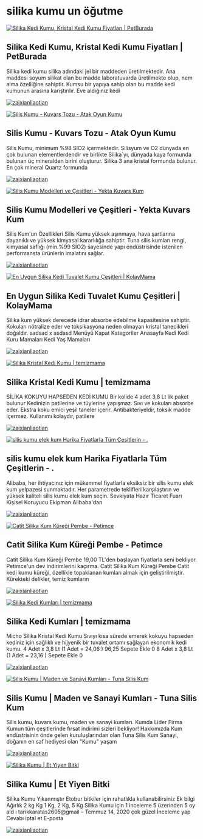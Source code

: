 # silika kumu un öğutme
<a href="https://mnn.zoosnet.net/LR/Chatpre.aspx?id=MNN94995150&p=https://topgrinding.com/" target="_blank">![Silika Kedi Kumu, Kristal Kedi Kumu Fiyatları | PetBurada](https://github.com/technlg/images/blob/main/51.jpg)</a>
## Silika Kedi Kumu, Kristal Kedi Kumu Fiyatları | PetBurada
Silika kedi kumu silika adındaki jel bir maddeden üretilmektedir. Ana maddesi soyum silikat olan bu madde laboratuvarda üretilmekte olup, nem alma özelliğine sahiptir. Kumsu bir yapıya sahip olan bu madde kedi kumunun arasına karıştırılır. Eve aldığınız kedi 
<a href="https://mnn.zoosnet.net/LR/Chatpre.aspx?id=MNN94995150&p=https://topgrinding.com/" target="_blank"><img src="https://github.com/technlg/images/raw/main/chat11.jpg" alt="zaixianliaotian"/></a><a href="//whatsapp.shibangsoft.com/WhatsApp.php" ><img src="https://github.com/technlg/images/raw/main/chat11.png" alt=""></a>
<a href="https://mnn.zoosnet.net/LR/Chatpre.aspx?id=MNN94995150&p=https://topgrinding.com/" target="_blank">![Silis Kumu - Kuvars Tozu - Atak Oyun Kumu](https://github.com/technlg/images/blob/main/9.jpg)</a>
## Silis Kumu - Kuvars Tozu - Atak Oyun Kumu
Silis Kumu, minimum %98 SIO2 içermektedir. Silisyum ve O2 dünyada en çok bulunan elementlerdendir ve birlikte Silika`yı, dünyada kaya formunda bulunan üç mineralden birini oluşturur. Silika 3 ana kristal formunda bulunur. En çok mineral Quartz formunda
<a href="https://mnn.zoosnet.net/LR/Chatpre.aspx?id=MNN94995150&p=https://topgrinding.com/" target="_blank"><img src="https://github.com/technlg/images/raw/main/chat11.jpg" alt="zaixianliaotian"/></a><a href="//whatsapp.shibangsoft.com/WhatsApp.php" ><img src="https://github.com/technlg/images/raw/main/chat11.png" alt=""></a>
<a href="https://mnn.zoosnet.net/LR/Chatpre.aspx?id=MNN94995150&p=https://topgrinding.com/" target="_blank">![Silis Kumu Modelleri ve Çeşitleri - Yekta Kuvars Kum](https://github.com/technlg/images/blob/main/46.jpg)</a>
## Silis Kumu Modelleri ve Çeşitleri - Yekta Kuvars Kum
Silis Kum'un Özellikleri Silis Kumu yüksek aşınmaya, hava şartlarına dayanıklı ve yüksek kimyasal kararlılığa sahiptir. Tuna silis kumları rengi, kimyasal saflığı (min.%99 SİO2) sayesinde yapı endüstrisinde istenilen performansta ürünlerin imalatını sağlar.
<a href="https://mnn.zoosnet.net/LR/Chatpre.aspx?id=MNN94995150&p=https://topgrinding.com/" target="_blank"><img src="https://github.com/technlg/images/raw/main/chat11.jpg" alt="zaixianliaotian"/></a><a href="//whatsapp.shibangsoft.com/WhatsApp.php" ><img src="https://github.com/technlg/images/raw/main/chat11.png" alt=""></a>
<a href="https://mnn.zoosnet.net/LR/Chatpre.aspx?id=MNN94995150&p=https://topgrinding.com/" target="_blank">![En Uygun Silika Kedi Tuvalet Kumu Çeşitleri | KolayMama](https://github.com/technlg/images/blob/main/12.jpg)</a>
## En Uygun Silika Kedi Tuvalet Kumu Çeşitleri | KolayMama
Silika kum yüksek derecede idrar absorbe edebilme kapasitesine sahiptir. Kokuları nötralize eder ve toksikasyona neden olmayan kristal tanecikleri doğaldır. sadsad x asdasd Menüyü Kapat Kategoriler Anasayfa Kedi Kedi Kuru Mamaları Kedi Yaş Mamaları 
<a href="https://mnn.zoosnet.net/LR/Chatpre.aspx?id=MNN94995150&p=https://topgrinding.com/" target="_blank"><img src="https://github.com/technlg/images/raw/main/chat11.jpg" alt="zaixianliaotian"/></a><a href="//whatsapp.shibangsoft.com/WhatsApp.php" ><img src="https://github.com/technlg/images/raw/main/chat11.png" alt=""></a>
<a href="https://mnn.zoosnet.net/LR/Chatpre.aspx?id=MNN94995150&p=https://topgrinding.com/" target="_blank">![Silika Kristal Kedi Kumu | temizmama](https://github.com/technlg/images/blob/main/35.jpg)</a>
## Silika Kristal Kedi Kumu | temizmama
SİLİKA KOKUYU HAPSEDEN KEDİ KUMU Bir kolide 4 adet 3,8 Lt lik paket bulunur Kedinizin patilerine ve tüylerine yapışmaz. Sıvı ve kokuları absorbe eder. Ekstra koku emici yeşil taneler içerir. Antibakteriyeldir, toksik madde içermez. Kullanımı kolaydır, patilere
<a href="https://mnn.zoosnet.net/LR/Chatpre.aspx?id=MNN94995150&p=https://topgrinding.com/" target="_blank"><img src="https://github.com/technlg/images/raw/main/chat11.jpg" alt="zaixianliaotian"/></a><a href="//whatsapp.shibangsoft.com/WhatsApp.php" ><img src="https://github.com/technlg/images/raw/main/chat11.png" alt=""></a>
<a href="https://mnn.zoosnet.net/LR/Chatpre.aspx?id=MNN94995150&p=https://topgrinding.com/" target="_blank">![silis kumu elek kum Harika Fiyatlarla Tüm Çeşitlerin - .](https://github.com/technlg/images/blob/main/42.jpg)</a>
## silis kumu elek kum Harika Fiyatlarla Tüm Çeşitlerin - .
Alibaba, her ihtiyacınız için mükemmel fiyatlarla eksiksiz bir silis kumu elek kum yelpazesi sunmaktadır. Her parametrede teklifleri karşılaştırın ve yüksek kaliteli silis kumu elek kum seçin. Sevkiyata Hazır Ticaret Fuarı Kişisel Koruyucu Ekipman Alibaba'dan
<a href="https://mnn.zoosnet.net/LR/Chatpre.aspx?id=MNN94995150&p=https://topgrinding.com/" target="_blank"><img src="https://github.com/technlg/images/raw/main/chat11.jpg" alt="zaixianliaotian"/></a><a href="//whatsapp.shibangsoft.com/WhatsApp.php" ><img src="https://github.com/technlg/images/raw/main/chat11.png" alt=""></a>
<a href="https://mnn.zoosnet.net/LR/Chatpre.aspx?id=MNN94995150&p=https://topgrinding.com/" target="_blank">![Catit Silika Kum Küreği Pembe - Petimce](https://github.com/technlg/images/blob/main/22.jpg)</a>
## Catit Silika Kum Küreği Pembe - Petimce
Catit Silika Kum Küreği Pembe 19,00 TL'den başlayan fiyatlarla seni bekliyor. Petimce'un dev indirimlerini kaçırma. Catit Silika Kum Küreği Pembe Catit kedi kumu küreği, özellikle topaklanan kumları almak için geliştirilmiştir. Kürekteki delikler, temiz kumların 
<a href="https://mnn.zoosnet.net/LR/Chatpre.aspx?id=MNN94995150&p=https://topgrinding.com/" target="_blank"><img src="https://github.com/technlg/images/raw/main/chat11.jpg" alt="zaixianliaotian"/></a><a href="//whatsapp.shibangsoft.com/WhatsApp.php" ><img src="https://github.com/technlg/images/raw/main/chat11.png" alt=""></a>
<a href="https://mnn.zoosnet.net/LR/Chatpre.aspx?id=MNN94995150&p=https://topgrinding.com/" target="_blank">![Silika Kedi Kumları | temizmama](https://github.com/technlg/images/blob/main/28.jpg)</a>
## Silika Kedi Kumları | temizmama
Micho Silika Kristal Kedi Kumu Sıvıyı kısa sürede emerek kokuyu hapseden kediniz için sağlıklı ve hijyenik bir tuvalet ortamı sağlayan ekonomik kedi kumu. 4 Adet x 3,8 Lt (1 Adet = 24,06 ) 96,25 Sepete Ekle 0 8 Adet x 3,8 Lt (1 Adet = 23,16 ) Sepete Ekle 0 
<a href="https://mnn.zoosnet.net/LR/Chatpre.aspx?id=MNN94995150&p=https://topgrinding.com/" target="_blank"><img src="https://github.com/technlg/images/raw/main/chat11.jpg" alt="zaixianliaotian"/></a><a href="//whatsapp.shibangsoft.com/WhatsApp.php" ><img src="https://github.com/technlg/images/raw/main/chat11.png" alt=""></a>
<a href="https://mnn.zoosnet.net/LR/Chatpre.aspx?id=MNN94995150&p=https://topgrinding.com/" target="_blank">![Silis Kumu | Maden ve Sanayi Kumları - Tuna Silis Kum](https://github.com/technlg/images/blob/main/4.jpg)</a>
## Silis Kumu | Maden ve Sanayi Kumları - Tuna Silis Kum
Silis kumu, kuvars kumu, maden ve sanayi kumları. Kumda Lider Firma Kumun tüm çeşitlerinde fırsat indirimi sizleri bekliyor! Hakkımızda Kum endüstrisinin önde gelen kuruluşlarından olan Tuna Silis Kum Sanayi, doğanın en saf hediyesi olan "Kumu" yaşam 
<a href="https://mnn.zoosnet.net/LR/Chatpre.aspx?id=MNN94995150&p=https://topgrinding.com/" target="_blank"><img src="https://github.com/technlg/images/raw/main/chat11.jpg" alt="zaixianliaotian"/></a><a href="//whatsapp.shibangsoft.com/WhatsApp.php" ><img src="https://github.com/technlg/images/raw/main/chat11.png" alt=""></a>
<a href="https://mnn.zoosnet.net/LR/Chatpre.aspx?id=MNN94995150&p=https://topgrinding.com/" target="_blank">![Silika Kumu | Et Yiyen Bitki](https://github.com/technlg/images/blob/main/4.jpg)</a>
## Silika Kumu | Et Yiyen Bitki
Silika Kumu Yıkanmıştır Etobur bitkiler için rahatlıkla kullanabilirsiniz Ek bilgi Ağırlık 2 kg Kg 1 Kg, 2 Kg, 5 Kg Silika Kumu için 1 inceleme 5 üzerinden 5 oy ald ı tarikkaratas2605@gmail – Temmuz 14, 2020 çok güzel İnceleme yap Cevabı iptal et E-posta  
<a href="https://mnn.zoosnet.net/LR/Chatpre.aspx?id=MNN94995150&p=https://topgrinding.com/" target="_blank"><img src="https://github.com/technlg/images/raw/main/chat11.jpg" alt="zaixianliaotian"/></a><a href="//whatsapp.shibangsoft.com/WhatsApp.php" ><img src="https://github.com/technlg/images/raw/main/chat11.png" alt=""></a>
